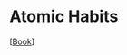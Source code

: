 # Atomic Habits

[[Book]]

[//begin]: # "Autogenerated link references for markdown compatibility"
[Book]: book "Book"
[//end]: # "Autogenerated link references"